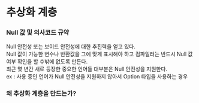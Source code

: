 # 추상화 계층

### Null 값 및 의사코드 규약
Null 안전성 또는 보이드 안전성에 대한 추진력을 얻고 있다. <br/>
Null 값이 가능한 변수나 반환값을 그에 맞게 표시해야 하고 컴파일러는 반드시 Null 값 여부 확인을 할 수밖에 없도록 만든다.<br/>
최근 몇 년간 새로 등장한 중요한 언어들 대부분은 Null 안전성을 지원한다.<br/>
ex : 사용 중인 언어가 Null 안전성을 지원하지 않아서 Option 타입을 사용하는 경우

### 왜 추상화 계층을 만드는가?
